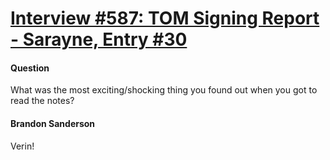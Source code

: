 # [Interview #587: TOM Signing Report - Sarayne, Entry #30](https://www.theoryland.com/intvmain.php?i=587#30)

#### Question

What was the most exciting/shocking thing you found out when you got to read the notes?

#### Brandon Sanderson

Verin!

